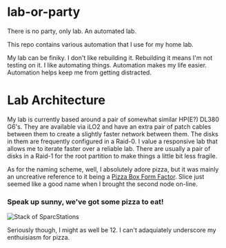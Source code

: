 # lab-or-party
There is no party, only lab. An automated lab.

This repo contains various automation that I use for my home lab. 

My lab can be finiky.
I don't like rebuilding it.
Rebuilding it means I'm not testing on it.
I like automating things. Automation makes my life easier. Automation helps keep me from getting distracted.

# Lab Architecture
My lab is currently based around a pair of somewhat similar HP(E?) DL380 G6's. They are available via iLO2 and have an extra pair of patch cables between them to create a slightly faster network between them. The disks in them are frequently configured in a Raid-0. I value a responsive lab that allows me to iterate faster over a reliable lab. There are usually a pair of disks in a Raid-1 for the root partition to make things a little bit less fragile.

As for the naming scheme, well, I absolutely adore pizza, but it was mainly an uncreative reference to it being a [Pizza Box Form Factor](https://en.wikipedia.org/wiki/Pizza_box_form_factor). Slice just seemed like a good name when I brought the second node on-line.

### Speak up sunny, we've got some pizza to eat!
![Stack of SparcStations](https://upload.wikimedia.org/wikipedia/commons/thumb/7/7d/Sparcstack.jpg/220px-Sparcstack.jpg)

Seriously though, I might as well be 12. I can't adaquiately underscore my enthuisiasm for pizza.
